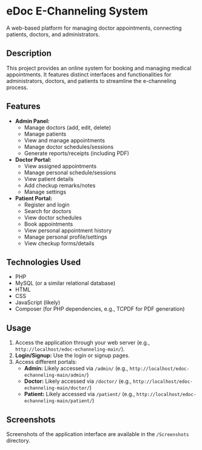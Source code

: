 # eDoc E-Channeling System

A web-based platform for managing doctor appointments, connecting patients, doctors, and administrators.

## Description

This project provides an online system for booking and managing medical appointments. It features distinct interfaces and functionalities for administrators, doctors, and patients to streamline the e-channeling process.

## Features

*   **Admin Panel:**
    *   Manage doctors (add, edit, delete)
    *   Manage patients
    *   View and manage appointments
    *   Manage doctor schedules/sessions
    *   Generate reports/receipts (including PDF)
*   **Doctor Portal:**
    *   View assigned appointments
    *   Manage personal schedule/sessions
    *   View patient details
    *   Add checkup remarks/notes
    *   Manage settings
*   **Patient Portal:**
    *   Register and login
    *   Search for doctors
    *   View doctor schedules
    *   Book appointments
    *   View personal appointment history
    *   Manage personal profile/settings
    *   View checkup forms/details

## Technologies Used

*   PHP
*   MySQL (or a similar relational database)
*   HTML
*   CSS
*   JavaScript (likely)
*   Composer (for PHP dependencies, e.g., TCPDF for PDF generation)

## Usage

1.  Access the application through your web server (e.g., `http://localhost/edoc-echanneling-main/`).
2.  **Login/Signup:** Use the login or signup pages.
3.  Access different portals:
    *   **Admin:** Likely accessed via `/admin/` (e.g., `http://localhost/edoc-echanneling-main/admin/`)
    *   **Doctor:** Likely accessed via `/doctor/` (e.g., `http://localhost/edoc-echanneling-main/doctor/`)
    *   **Patient:** Likely accessed via `/patient/` (e.g., `http://localhost/edoc-echanneling-main/patient/`)

## Screenshots

Screenshots of the application interface are available in the `/Screenshots` directory.
